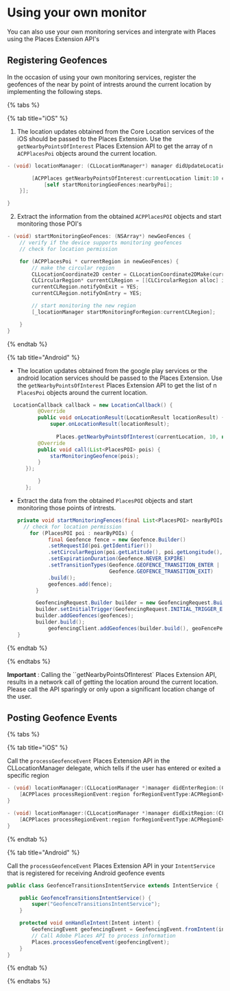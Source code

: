 # Using your own monitor

You can also use your own monitoring services and intergrate with Places using the Places Extension API's

## Registering Geofences

In the occasion of using your own monitoring services, register the geofences of the near by point of intrests around the current location by implementing the following steps.

{% tabs %}

{% tab title="iOS" %}

1. The location updates obtained from the Core Location services of the iOS should be passed to the Places Extension. Use the `getNearbyPointsOfInterest` Places Extension API to get the array of n  `ACPPlacesPoi` objects around the current location.

```objective-c
- (void) locationManager: (CLLocationManager*) manager didUpdateLocations: (NSArray<CLLocation*>*) locations {

        [ACPPlaces getNearbyPointsOfInterest:currentLocation limit:10 callback: ^ (NSArray<ACPPlacesPoi*>* _Nullable nearbyPoi) {
            [self startMonitoringGeoFences:nearbyPoi];
    }];

}
```

2. Extract the information from the obtained `ACPPlacesPOI` objects and start monitoring those POI's

```objective-c
- (void) startMonitoringGeoFences: (NSArray*) newGeoFences {
	// verify if the device supports monitoring geofences
	// check for location permission

    for (ACPPlacesPoi * currentRegion in newGeoFences) {
        // make the circular region
        CLLocationCoordinate2D center = CLLocationCoordinate2DMake(currentRegion.latitude, currentRegion.longitude);
        CLCircularRegion* currentCLRegion = [[CLCircularRegion alloc] initWithCenter:center                                                                              												radius:currentRegion.radius                                                                     											   identifier:currentRegion.identifier];
        currentCLRegion.notifyOnExit = YES;
        currentCLRegion.notifyOnEntry = YES;

        // start monitoring the new region
        [_locationManager startMonitoringForRegion:currentCLRegion];

    }
}
```



{% endtab %}

{% tab title="Android" %}

-  The location updates obtained from the google play services or the android location services should be passed to the Places Extension. Use the `getNearbyPointsOfInterest` Places Extension API to get the list of n  `PlacesPoi` objects around the current location.

  ```java
  	LocationCallback callback = new LocationCallback() {
  			@Override
  			public void onLocationResult(LocationResult locationResult) {
  				super.onLocationResult(locationResult);
                  
                  Places.getNearbyPointsOfInterest(currentLocation, 10, new 		   AdobeCallback<List<PlacesPOI>>() {
  			@Override
  			public void call(List<PlacesPOI> pois) {
  				starMonitoringGeofence(pois);
  			}
  		});
  
  			}
  		};
  ```

- Extract the data from the obtained `PlacesPOI` objects and start monitoring those points of intrests.

  ```java
  private void startMonitoringFences(final List<PlacesPOI> nearByPOIs) {
  	// check for location permission
      for (PlacesPOI poi : nearByPOIs) {
  			final Geofence fence = new Geofence.Builder()
  			.setRequestId(poi.getIdentifier())
  			.setCircularRegion(poi.getLatitude(), poi.getLongitude(), poi.getRadius())
  			.setExpirationDuration(Geofence.NEVER_EXPIRE)
  			.setTransitionTypes(Geofence.GEOFENCE_TRANSITION_ENTER |
  								Geofence.GEOFENCE_TRANSITION_EXIT)
  			.build();
  			geofences.add(fence);
  		}
  
  		GeofencingRequest.Builder builder = new GeofencingRequest.Builder();
  		builder.setInitialTrigger(GeofencingRequest.INITIAL_TRIGGER_ENTER);
  		builder.addGeofences(geofences);
  		builder.build();
     		geofencingClient.addGeofences(builder.build(), geoFencePendingIntent)
  }
  ```

{% endtab %}

{% endtabs %}

**Important** : Calling the ``getNearbyPointsOfInterest` Places Extension API, results in a network call of getting the location around the current location. Please call the API sparingly or only upon a significant location change of the user.

## Posting Geofence Events

{% tabs %}

{% tab title="iOS" %}

Call the `processGeofenceEvent` Places Extension API in the CLLocationManager delegate, which tells if the user has entered or exited a specific region

```objectivec
- (void) locationManager:(CLLocationManager *)manager didEnterRegion:(CLRegion *)region {
    [ACPPlaces processRegionEvent:region forRegionEventType:ACPRegionEventTypeEntry];
}

- (void) locationManager:(CLLocationManager *)manager didExitRegion:(CLRegion *)region {
    [ACPPlaces processRegionEvent:region forRegionEventType:ACPRegionEventTypeExit];
}
```

{% endtab %}

{% tab title="Android" %}

Call the `processGeofenceEvent`  Places Extension API in your `IntentService` that is registered for receiving Android geofence events

```java
public class GeofenceTransitionsIntentService extends IntentService {

    public GeofenceTransitionsIntentService() {
        super("GeofenceTransitionsIntentService");
    }

    protected void onHandleIntent(Intent intent) {
        GeofencingEvent geofencingEvent = GeofencingEvent.fromIntent(intent);
        // Call Adobe Places API to process information
        Places.processGeofenceEvent(geofencingEvent);
    }
}
```

{% endtab %}

{% endtabs %}